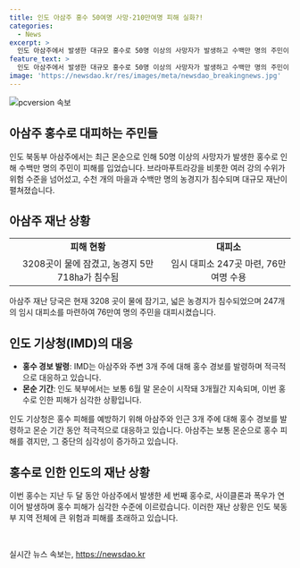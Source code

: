 ```yaml
---
title: 인도 아삼주 홍수 50여명 사망·210만여명 피해 실화?!
categories:
  - News
excerpt: >
  인도 아삼주에서 발생한 대규모 홍수로 50명 이상의 사망자가 발생하고 수백만 명의 주민이 피해를 입고 있다. 브라마푸트라강을 비롯한 여러 강의 수위가 위험 수준을 넘어섰으며, 임시 대피소가 마련되어 주민들에게 지원이 이루어지고 있다. 이번 홍수는 지난 두 달간 발생한 세 번째 홍수로, 지역 매체들은 이번 홍수가 특히 더 심각하다고 전하고 있다. 현지 기상청은 지역에 홍수 경보를 발령한 상황이며, 지난 몇 달간의 몬순으로 인한 홍수 피해가 더욱 가중되고 있다.
feature_text: >
  인도 아삼주에서 발생한 대규모 홍수로 50명 이상의 사망자가 발생하고 수백만 명의 주민이 피해를 입고 있다. 브라마푸트라강을 비롯한 여러 강의 수위가 위험 수준을 넘어섰으며, 임시 대피소가 마련되어 주민들에게 지원이 이루어지고 있다. 이번 홍수는 지난 두 달간 발생한 세 번째 홍수로, 지역 매체들은 이번 홍수가 특히 더 심각하다고 전하고 있다. 현지 기상청은 지역에 홍수 경보를 발령한 상황이며, 지난 몇 달간의 몬순으로 인한 홍수 피해가 더욱 가중되고 있다.
image: 'https://newsdao.kr/res/images/meta/newsdao_breakingnews.jpg'
---
```


<p><img src="https://newsdao.kr/res/images/meta/newsdao_breakingnews.jpg" alt="pcversion 속보" /></p>

<h2 data-ke-size="size26">아삼주 홍수로 대피하는 주민들</h2>

<p data-ke-size="size16">인도 북동부 아삼주에서는 최근 몬순으로 인해 50명 이상의 사망자가 발생한 홍수로 인해 수백만 명의 주민이 피해를 입었습니다. 브라마푸트라강을 비롯한 여러 강의 수위가 위험 수준을 넘어섰고, 수천 개의 마을과 수백만 명의 농경지가 침수되며 대규모 재난이 펼쳐졌습니다.</p>

<h2 data-ke-size="size26">아삼주 재난 상황</h2>

<table>
    <tbody>
        <tr>
            <td style="text-align: center; height: 17px;"><b>피해 현황</b></td>
            <td style="text-align: center; height: 17px;"><b>대피소</b></td>
        </tr>
        <tr>
            <td style="text-align: center; height: 17px;">3208곳이 물에 잠겼고, 농경지 5만718㏊가 침수됨</td>
            <td style="text-align: center; height: 17px;">임시 대피소 247곳 마련, 76만여명 수용</td>
        </tr>
    </tbody>
</table>

<p data-ke-size="size16">아삼주 재난 당국은 현재 3208 곳이 물에 잠기고, 넓은 농경지가 침수되었으며 247개의 임시 대피소를 마련하여 76만여 명의 주민을 대피시켰습니다.</p>

<h2 data-ke-size="size26">인도 기상청(IMD)의 대응</h2>

<ul>
    <li><b>홍수 경보 발령</b>: IMD는 아삼주와 주변 3개 주에 대해 홍수 경보를 발령하며 적극적으로 대응하고 있습니다.</li>
    <li><b>몬순 기간</b>: 인도 북부에서는 보통 6월 말 몬순이 시작돼 3개월간 지속되며, 이번 홍수로 인한 피해가 심각한 상황입니다.</li>
</ul>

<p data-ke-size="size16">인도 기상청은 홍수 피해를 예방하기 위해 아삼주와 인근 3개 주에 대해 홍수 경보를 발령하고 몬순 기간 동안 적극적으로 대응하고 있습니다. 아삼주는 보통 몬순으로 홍수 피해를 겪지만, 그 중단의 심각성이 증가하고 있습니다.</p>

<h2 data-ke-size="size26">홍수로 인한 인도의 재난 상황</h2>

<p data-ke-size="size16">이번 홍수는 지난 두 달 동안 아삼주에서 발생한 세 번째 홍수로, 사이클론과 폭우가 연이어 발생하며 홍수 피해가 심각한 수준에 이르렀습니다. 이러한 재난 상황은 인도 북동부 지역 전체에 큰 위험과 피해를 초래하고 있습니다.</p>

<p data-ke-size="size16">&nbsp;</p>
실시간 뉴스 속보는, <a href="https://newsdao.kr" rel="dofollow">https://newsdao.kr</a>


